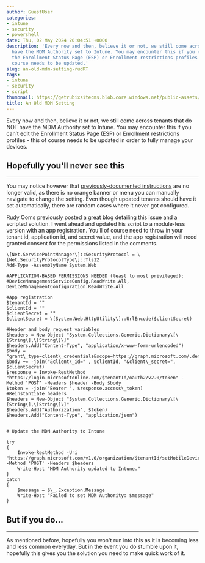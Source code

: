 ```yaml
---
author: GuestUser
categories:
- intune
- security
- powershell
date: Thu, 02 May 2024 20:04:51 +0000
description: 'Every now and then, believe it or not, we still come across tenants that do NOT
  have the MDM Authority set to Intune. You may encounter this if you can’t edit
  the Enrollment Status Page (ESP) or Enrollment restrictions profiles - this of
  course needs to be updated.'
slug: an-old-mdm-setting-rudRT
tags:
- intune
- security
- script
thumbnail: https://getrubixsitecms.blob.core.windows.net/public-assets/content/v1/thumbnails/an-old-mdm-setting-rudRT_thumbnail.jpg
title: An Old MDM Setting
---
```


Every now and then, believe it or not, we still come across tenants that do NOT have the MDM Authority set to Intune. You may encounter this if you can’t edit the Enrollment Status Page (ESP) or Enrollment restrictions profiles - this of course needs to be updated in order to fully manage your devices.

## Hopefully you'll never see this
---

You may notice however that [previously-documented instructions](https://learn.microsoft.com/en-us/mem/intune/fundamentals/mdm-authority-set) are no longer valid, as there is no orange banner or menu you can manually navigate to change the setting. Even though updated tenants should have it set automatically, there are random cases where it never got configured.

Rudy Ooms previously posted a [great blog](https://call4cloud.nl/2021/01/intune-battle-of-the-mdm-authority/) detailing this issue and a scripted solution. I went ahead and updated his script to a module-less version with an app registration. You’ll of course need to throw in your tenant id, application id, and secret value, and the app registration will need granted consent for the permissions listed in the comments.

``` pwsh
\[Net.ServicePointManager\]::SecurityProtocol = \[Net.SecurityProtocolType\]::Tls12
Add-Type -AssemblyName System.Web

#APPLICATION-BASED PERMISSIONS NEEDED (least to most privileged):
#DeviceManagementServiceConfig.ReadWrite.All, DeviceManagementConfiguration.ReadWrite.All

#App registration
$tenantId = ""
$clientId = ""
$clientSecret = ""
$clientSecret = \[System.Web.HttpUtility\]::UrlEncode($clientSecret)

#Header and body request variables
$headers = New-Object "System.Collections.Generic.Dictionary\[\[String\],\[String\]\]"
$headers.Add("Content-Type", "application/x-www-form-urlencoded")
$body = "grant\_type=client\_credentials&scope=https://graph.microsoft.com/.default"
$body += -join("&client\_id=" , $clientId, "&client\_secret=", $clientSecret)
$response = Invoke-RestMethod "https://login.microsoftonline.com/$tenantId/oauth2/v2.0/token" -Method 'POST' -Headers $header -Body $body
$token = -join("Bearer ", $response.access\_token)
#Reinstantiate headers
$headers = New-Object "System.Collections.Generic.Dictionary\[\[String\],\[String\]\]"
$headers.Add("Authorization", $token)
$headers.Add("Content-Type", "application/json")


# Update the MDM Authority to Intune

try 
{
    Invoke-RestMethod -Uri "https://graph.microsoft.com/v1.0/organization/$tenantId/setMobileDeviceManagementAuthority" -Method 'POST' -Headers $headers
    Write-Host "MDM Authority updated to Intune."
}
catch 
{
    $message = $\_.Exception.Message
    Write-Host "Failed to set MDM Authority: $message"
}
```

## But if you do...
---

As mentioned before, hopefully you won't run into this as it is becoming less and less common everyday. But in the event you do stumble upon it, hopefully this gives you the solution you need to make quick work of it.